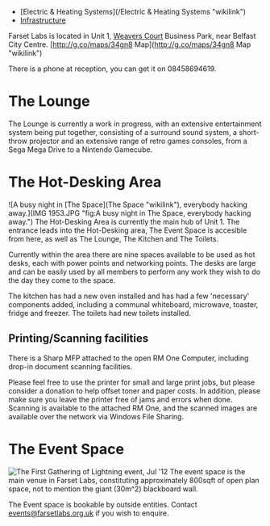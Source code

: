 -   [Electric & Heating Systems](/Electric & Heating Systems "wikilink")
-   [Infrastructure](/Infrastructure "wikilink")

Farset Labs is located in Unit 1, [Weavers Court](http://www.weaverscourt.com/) Business Park, near Belfast City Centre. [http://g.co/maps/34gn8 Map](http://g.co/maps/34gn8 Map "wikilink")

There is a phone at reception, you can get it on 08458694619.

The Lounge
==========

The Lounge is currently a work in progress, with an extensive entertainment system being put together, consisting of a surround sound system, a short-throw projector and an extensive range of retro games consoles, from a Sega Mega Drive to a Nintendo Gamecube.

The Hot-Desking Area
====================

![A busy night in [The Space](The Space "wikilink"), everybody hacking away.](IMG 1953.JPG‎ "fig:A busy night in The Space, everybody hacking away.") The Hot-Desking Area is currently the main hub of Unit 1. The entrance leads into the Hot-Desking area, The Event Space is accesible from here, as well as The Lounge, The Kitchen and The Toilets.

Currently within the area there are nine spaces available to be used as hot desks, each with power points and networking points. The desks are large and can be easily used by all members to perform any work they wish to do the day they come to the space.

The kitchen has had a new oven installed and has had a few 'necessary' components added, including a communal whiteboard, microwave, toaster, fridge and freezer. The toilets had new toilets installed.

Printing/Scanning facilities
----------------------------

There is a Sharp MFP attached to the open RM One Computer, including drop-in document scanning facilities.

Please feel free to use the printer for small and large print jobs, but please consider a donation to help offset toner and paper costs. In addition, please make sure you leave the printer free of jams and errors when done. Scanning is available to the attached RM One, and the scanned images are available over the network via Windows File Sharing.

The Event Space
===============

![The First Gathering of Lightning event, Jul '12](Eventspace_GoL1.jpeg‎ "fig:The First Gathering of Lightning event, Jul '12") The event space is the main venue in Farset Labs, constituting approximately 800sqft of open plan space, not to mention the giant \(30m^2\) blackboard wall.

The Event space is bookable by outside entities. Contact events@farsetlabs.org.uk if you wish to enquire.
